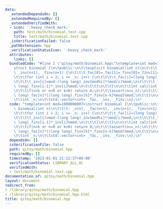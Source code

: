 ```yaml
---
data:
  _extendedDependsOn: []
  _extendedRequiredBy: []
  _extendedVerifiedWith:
  - icon: ':heavy_check_mark:'
    path: test/math/binomial.test.cpp
    title: test/math/binomial.test.cpp
  _isVerificationFailed: false
  _pathExtension: hpp
  _verificationStatusIcon: ':heavy_check_mark:'
  attributes:
    links: []
  bundledCode: "#line 1 \"qitoy/math/binomial.hpp\"\ntemplate<int mod=1000000007>\n\
    struct binomial {\n\tpublic:\n\t\texplicit binomial(int n)\n\t\t\t: _n(n), _fac(n+1),\
    \ _inv(n+1), _finv(n+1) {\n\t\t\t_fac[0]=_fac[1]=_finv[0]=_finv[1]=_inv[1]=1;\n\
    \t\t\tfor (int i = 2; i <= _n; i++) {\n\t\t\t\t_fac[i]=(long long)_fac[i-1]*i%mod;\n\
    \t\t\t\t_inv[i]=mod-(long long)_inv[mod%i]*(mod/i)%mod;\n\t\t\t\t_finv[i]=(long\
    \ long)_finv[i-1]*_inv[i]%mod;\n\t\t\t}\n\t\t}\n\n\t\tint calc(int n, int k) {\n\
    \t\t\tif(n<k or n<0 or k<0) return 0;\n\t\t\tassert(n<=_n);\n\t\t\treturn (long\
    \ long)_fac[n]*((long long)_finv[k]*_finv[n-k]%mod)%mod;\n\t\t}\n\n\tprivate:\n\
    \t\tint _n;\n\t\tstd::vector<int> _fac, _inv, _finv;\n};\n"
  code: "template<int mod=1000000007>\nstruct binomial {\n\tpublic:\n\t\texplicit\
    \ binomial(int n)\n\t\t\t: _n(n), _fac(n+1), _inv(n+1), _finv(n+1) {\n\t\t\t_fac[0]=_fac[1]=_finv[0]=_finv[1]=_inv[1]=1;\n\
    \t\t\tfor (int i = 2; i <= _n; i++) {\n\t\t\t\t_fac[i]=(long long)_fac[i-1]*i%mod;\n\
    \t\t\t\t_inv[i]=mod-(long long)_inv[mod%i]*(mod/i)%mod;\n\t\t\t\t_finv[i]=(long\
    \ long)_finv[i-1]*_inv[i]%mod;\n\t\t\t}\n\t\t}\n\n\t\tint calc(int n, int k) {\n\
    \t\t\tif(n<k or n<0 or k<0) return 0;\n\t\t\tassert(n<=_n);\n\t\t\treturn (long\
    \ long)_fac[n]*((long long)_finv[k]*_finv[n-k]%mod)%mod;\n\t\t}\n\n\tprivate:\n\
    \t\tint _n;\n\t\tstd::vector<int> _fac, _inv, _finv;\n};\n"
  dependsOn: []
  isVerificationFile: false
  path: qitoy/math/binomial.hpp
  requiredBy: []
  timestamp: '2023-01-01 21:12:37+09:00'
  verificationStatus: LIBRARY_ALL_AC
  verifiedWith:
  - test/math/binomial.test.cpp
documentation_of: qitoy/math/binomial.hpp
layout: document
redirect_from:
- /library/qitoy/math/binomial.hpp
- /library/qitoy/math/binomial.hpp.html
title: qitoy/math/binomial.hpp
---
```

